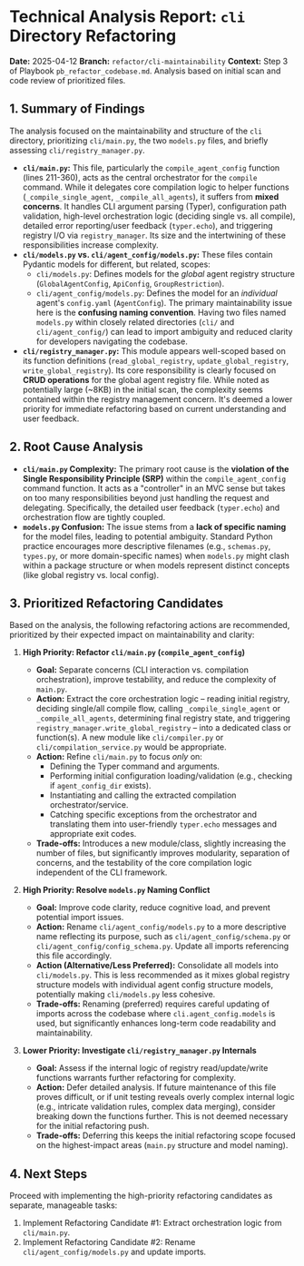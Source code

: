 # Technical Analysis Report: `cli` Directory Refactoring

**Date:** 2025-04-12
**Branch:** `refactor/cli-maintainability`
**Context:** Step 3 of Playbook `pb_refactor_codebase.md`. Analysis based on initial scan and code review of prioritized files.

## 1. Summary of Findings

The analysis focused on the maintainability and structure of the `cli` directory, prioritizing `cli/main.py`, the two `models.py` files, and briefly assessing `cli/registry_manager.py`.

*   **`cli/main.py`:** This file, particularly the `compile_agent_config` function (lines 211-360), acts as the central orchestrator for the `compile` command. While it delegates core compilation logic to helper functions (`_compile_single_agent`, `_compile_all_agents`), it suffers from **mixed concerns**. It handles CLI argument parsing (Typer), configuration path validation, high-level orchestration logic (deciding single vs. all compile), detailed error reporting/user feedback (`typer.echo`), and triggering registry I/O via `registry_manager`. Its size and the intertwining of these responsibilities increase complexity.
*   **`cli/models.py` vs. `cli/agent_config/models.py`:** These files contain Pydantic models for different, but related, scopes:
    *   `cli/models.py`: Defines models for the *global* agent registry structure (`GlobalAgentConfig`, `ApiConfig`, `GroupRestriction`).
    *   `cli/agent_config/models.py`: Defines the model for an *individual* agent's `config.yaml` (`AgentConfig`).
    The primary maintainability issue here is the **confusing naming convention**. Having two files named `models.py` within closely related directories (`cli/` and `cli/agent_config/`) can lead to import ambiguity and reduced clarity for developers navigating the codebase.
*   **`cli/registry_manager.py`:** This module appears well-scoped based on its function definitions (`read_global_registry`, `update_global_registry`, `write_global_registry`). Its core responsibility is clearly focused on **CRUD operations** for the global agent registry file. While noted as potentially large (~8KB) in the initial scan, the complexity seems contained within the registry management concern. It's deemed a lower priority for immediate refactoring based on current understanding and user feedback.

## 2. Root Cause Analysis

*   **`cli/main.py` Complexity:** The primary root cause is the **violation of the Single Responsibility Principle (SRP)** within the `compile_agent_config` command function. It acts as a "controller" in an MVC sense but takes on too many responsibilities beyond just handling the request and delegating. Specifically, the detailed user feedback (`typer.echo`) and orchestration flow are tightly coupled.
*   **`models.py` Confusion:** The issue stems from a **lack of specific naming** for the model files, leading to potential ambiguity. Standard Python practice encourages more descriptive filenames (e.g., `schemas.py`, `types.py`, or more domain-specific names) when `models.py` might clash within a package structure or when models represent distinct concepts (like global registry vs. local config).

## 3. Prioritized Refactoring Candidates

Based on the analysis, the following refactoring actions are recommended, prioritized by their expected impact on maintainability and clarity:

1.  **High Priority: Refactor `cli/main.py` (`compile_agent_config`)**
    *   **Goal:** Separate concerns (CLI interaction vs. compilation orchestration), improve testability, and reduce the complexity of `main.py`.
    *   **Action:** Extract the core orchestration logic – reading initial registry, deciding single/all compile flow, calling `_compile_single_agent` or `_compile_all_agents`, determining final registry state, and triggering `registry_manager.write_global_registry` – into a dedicated class or function(s). A new module like `cli/compiler.py` or `cli/compilation_service.py` would be appropriate.
    *   **Action:** Refine `cli/main.py` to focus *only* on:
        *   Defining the Typer command and arguments.
        *   Performing initial configuration loading/validation (e.g., checking if `agent_config_dir` exists).
        *   Instantiating and calling the extracted compilation orchestrator/service.
        *   Catching specific exceptions from the orchestrator and translating them into user-friendly `typer.echo` messages and appropriate exit codes.
    *   **Trade-offs:** Introduces a new module/class, slightly increasing the number of files, but significantly improves modularity, separation of concerns, and the testability of the core compilation logic independent of the CLI framework.

2.  **High Priority: Resolve `models.py` Naming Conflict**
    *   **Goal:** Improve code clarity, reduce cognitive load, and prevent potential import issues.
    *   **Action:** Rename `cli/agent_config/models.py` to a more descriptive name reflecting its purpose, such as `cli/agent_config/schema.py` or `cli/agent_config/config_schema.py`. Update all imports referencing this file accordingly.
    *   **Action (Alternative/Less Preferred):** Consolidate all models into `cli/models.py`. This is less recommended as it mixes global registry structure models with individual agent config structure models, potentially making `cli/models.py` less cohesive.
    *   **Trade-offs:** Renaming (preferred) requires careful updating of imports across the codebase where `cli.agent_config.models` is used, but significantly enhances long-term code readability and maintainability.

3.  **Lower Priority: Investigate `cli/registry_manager.py` Internals**
    *   **Goal:** Assess if the internal logic of registry read/update/write functions warrants further refactoring for complexity.
    *   **Action:** Defer detailed analysis. If future maintenance of this file proves difficult, or if unit testing reveals overly complex internal logic (e.g., intricate validation rules, complex data merging), consider breaking down the functions further. This is not deemed necessary for the initial refactoring push.
    *   **Trade-offs:** Deferring this keeps the initial refactoring scope focused on the highest-impact areas (`main.py` structure and model naming).

## 4. Next Steps

Proceed with implementing the high-priority refactoring candidates as separate, manageable tasks:
1.  Implement Refactoring Candidate #1: Extract orchestration logic from `cli/main.py`.
2.  Implement Refactoring Candidate #2: Rename `cli/agent_config/models.py` and update imports.